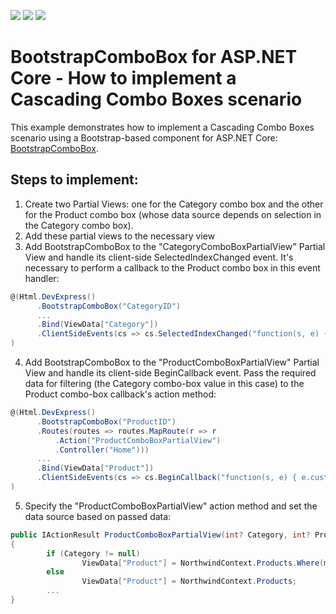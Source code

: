<!-- default badges list -->
![](https://img.shields.io/endpoint?url=https://codecentral.devexpress.com/api/v1/VersionRange/134719874/18.1.3%2B)
[![](https://img.shields.io/badge/Open_in_DevExpress_Support_Center-FF7200?style=flat-square&logo=DevExpress&logoColor=white)](https://supportcenter.devexpress.com/ticket/details/T830586)
[![](https://img.shields.io/badge/📖_How_to_use_DevExpress_Examples-e9f6fc?style=flat-square)](https://docs.devexpress.com/GeneralInformation/403183)
<!-- default badges end -->
# BootstrapComboBox for ASP.NET Core - How to implement a Cascading Combo Boxes scenario
This example demonstrates how to implement a Cascading Combo Boxes scenario using a Bootstrap-based component for ASP.NET Core: [BootstrapComboBox](https://demos.devexpress.com/aspnetcore-bootstrap/Editors-ComboBox).

## Steps to implement:
1. Create two Partial Views: one for the Category combo box and the other for the Product combo box (whose data source depends on selection in the Category combo box).
2. Add these partial views to the necessary view
3. Add BootstrapComboBox to the "CategoryComboBoxPartialView" Partial View and handle its client-side SelectedIndexChanged event. It's necessary to perform a callback to the Product combo box in this event handler:

```csharp 
@(Html.DevExpress()
      .BootstrapComboBox("CategoryID")
      ...
      .Bind(ViewData["Category"])
      .ClientSideEvents(cs => cs.SelectedIndexChanged("function(s, e) { ProductID.PerformCallback({ categoryChanged: true }); }"))
)
```
4. Add BootstrapComboBox to the "ProductComboBoxPartialView" Partial View and handle its client-side BeginCallback event. Pass the required data for filtering (the Category combo-box value in this case) to the Product combo-box callback's action method:

```csharp 
@(Html.DevExpress()
      .BootstrapComboBox("ProductID")
      .Routes(routes => routes.MapRoute(r => r
          .Action("ProductComboBoxPartialView")
          .Controller("Home")))
	  ...
      .Bind(ViewData["Product"])
      .ClientSideEvents(cs => cs.BeginCallback("function(s, e) { e.customArgs['Category'] = CategoryID.GetValue(); e.customArgs['Product'] = s.GetValue(); }"))
)
```
5. Specify the "ProductComboBoxPartialView" action method and set the data source based on passed data: 

```csharp  
public IActionResult ProductComboBoxPartialView(int? Category, int? Product, bool? categoryChanged)
{
		if (Category != null)
				ViewData["Product"] = NorthwindContext.Products.Where(m => m.CategoryID == Category);
		else
                ViewData["Product"] = NorthwindContext.Products;
		...
}
``` 

